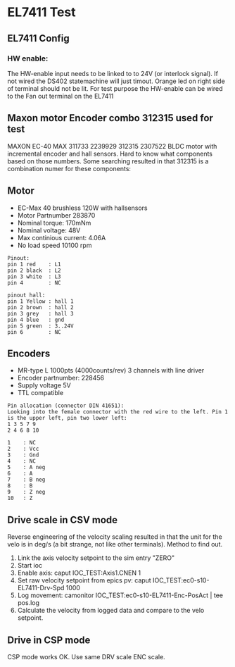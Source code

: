 # EL7411 Test

## EL7411 Config

### HW enable:
The HW-enable input needs to be linked to to 24V (or interlock signal). If not wired the DS402 statemachine will just timout.
Orange led on right side of terminal should not be lit.
For test purpose the HW-enable can be wired to the Fan out terminal on the EL7411

## Maxon motor Encoder combo 312315 used for test
MAXON EC-40 MAX 311733 2239929 312315 2307522
BLDC motor with incremental encoder and hall sensors.
Hard to know what components based on those numbers. 
Some searching resulted in that 312315 is a combination numer for these components:

## Motor 
* EC-Max 40 brushless 120W with hallsensors
* Motor Partnumber 283870
* Nominal torque: 170mNm
* Nominal voltage: 48V
* Max continious current: 4.06A
* No load speed 10100 rpm

```
Pinout:
pin 1 red    : L1
pin 2 black  : L2
pin 3 white  : L3
pin 4        : NC

pinout hall:
pin 1 Yellow : hall 1
pin 2 brown  : hall 2
pin 3 grey   : hall 3
pin 4 blue   : gnd
pin 5 green  : 3..24V
pin 6        : NC
```

## Encoders
* MR-type L 1000pts (4000counts/rev) 3 channels with line driver
* Encoder partnumber: 228456
* Supply voltage 5V
* TTL compatible

```
Pin allocation (connector DIN 41651):
Looking into the female connector with the red wire to the left. Pin 1 is the upper left, pin two lower left:
1 3 5 7 9
2 4 6 8 10

1    : NC
2    : Vcc
3    : Gnd
4    : NC
5    : A neg
6    : A
7    : B neg
8    : B
9    : Z neg
10   : Z
```
## Drive scale in CSV mode
Reverse engineering of the velocity scaling resulted in that the unit for the velo is in deg/s (a bit strange, not like other terminals).
Method to find out.
1. Link the axis velocity setpoint to the sim entry "ZERO"
2. Start ioc
3. Enable axis: caput IOC_TEST:Axis1.CNEN 1
4. Set raw velocity setpoint from epics pv: caput  IOC_TEST:ec0-s10-EL7411-Drv-Spd 1000
5. Log movement: camonitor IOC_TEST:ec0-s10-EL7411-Enc-PosAct | tee pos.log
6. Calculate the velocity from logged data and compare to the  velo setpoint.

## Drive in CSP mode
CSP mode works OK.
Use same DRV scale ENC scale.
